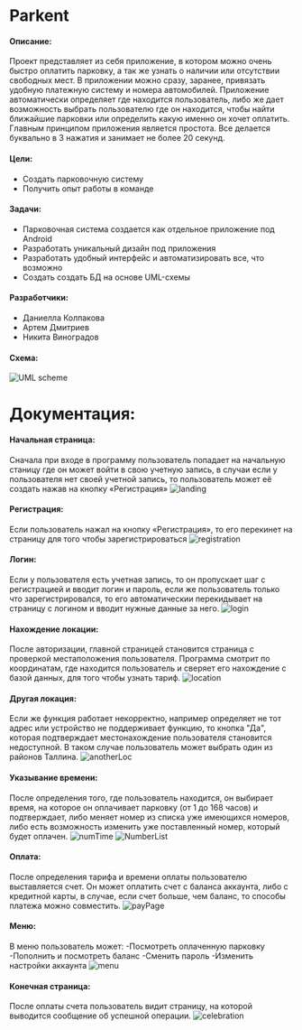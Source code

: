 # Parkent

#### Описание:
Проект представляет из себя приложение, в котором можно очень быстро оплатить парковку, а так же узнать о наличии или отсутствии свободных мест. В приложении можно сразу, заранее, привязать удобную платежную систему и номера автомобилей. Приложение автоматически определяет где находится пользователь, либо же дает возможность выбрать пользователю где он находится, чтобы найти ближайшие парковки или определить какую именно он хочет оплатить. Главным принципом приложения является простота. Все делается буквально в 3 нажатия и занимает не более 20 секунд. 

#### Цели:
-	Создать парковочную систему
-	Получить опыт работы в команде

#### Задачи:
-	Парковочная система создается как отдельное приложение под Android
-	Разработать уникальный дизайн под приложения
- Разработать удобный интерфейс и автоматизировать все, что возможно
-	Создать создать БД на основе UML-схемы

#### Разработчики:
-	Даниелла Колпакова 
-	Артем Дмитриев 
-	Никита Виноградов 

#### Схема:
![UML scheme](https://github.com/dufftie/parkent/blob/master/source/preview.PNG)



# Документация:

#### Начальная страница:
Сначала при входе в программу пользователь попадает на начальную станицу где он может войти в свою учетную запись, в случаи если у пользователя нет своей учетной запись, то пользователь может её создать нажав на кнопку «Регистрация»
![landing](https://github.com/dufftie/parkent/blob/master/source/documentation/landing.jpg)

#### Регистрация:
Если пользователь нажал на кнопку «Регистрация», то его перекинет на страницу для того чтобы зарегистрироваться
![registration](https://github.com/dufftie/parkent/blob/master/source/documentation/registration.jpg)

#### Логин:
Если у пользователя есть учетная запись, то он пропускает шаг с регистрацией и вводит логин и пароль, если же пользователь только что зарегистрировался, то его автоматическии перекидывает на страницу с логином и вводит нужные данные за него.
![login](https://github.com/dufftie/parkent/blob/master/source/documentation/login.jpg)

#### Нахождение локации:
После авторизации, главной страницей становится страница с проверкой местаположения пользователя. Программа смотрит по координатам, где находится пользователь и сверяет его нахождение с базой данных, для того чтобы узнать тариф.
![location](https://github.com/dufftie/parkent/blob/master/source/documentation/location.jpg)

#### Другая локация:
Если же функция работает некорректно, например определяет не тот адрес или устройство не поддерживает функцию, то кнопка "Да", которая подтверждает местонахождение пользователя становится недоступной. В таком случае пользователь может выбрать один из районов Таллина.
![anotherLoc](https://github.com/dufftie/parkent/blob/master/source/documentation/anotherLoc.jpg)

#### Указывание времени:
После определения того, где пользователь находится, он выбирает время, на которое он оплачивает парковку (от 1 до 168 часов) и подтверждает, либо меняет номер из списка уже имеющихся номеров, либо есть возможность изменить уже поставленный номер, который будет оплачен.
![numTime](https://github.com/dufftie/parkent/blob/master/source/documentation/numTime.jpg)
![NumberList](https://github.com/dufftie/parkent/blob/master/source/documentation/NumberList.jpg)

#### Оплата:
После определения тарифа и времени оплаты пользователю выставляется счет. Он может оплатить счет с баланса аккаунта, либо с кредитной карты, в случае, если счет больше, чем баланс, то способы платежа можно совместить.
![payPage](https://github.com/dufftie/parkent/blob/master/source/documentation/payPage.jpg)

#### Меню:
В меню пользователь может:
-Посмотреть оплаченную парковку
-Пополнить и посмотреть баланс
-Сменить пароль
-Изменить настройки аккаунта
![menu](https://github.com/dufftie/parkent/blob/master/source/documentation/menu.jpg)

#### Конечная страница:
После оплаты счета пользователь видит страницу, на которой выводится сообщение об успешной операции.
![celebration](https://github.com/dufftie/parkent/blob/master/source/documentation/celebration.jpg)
